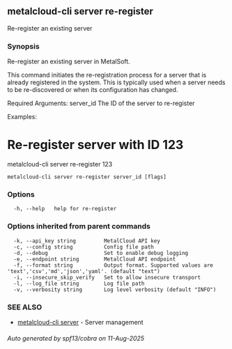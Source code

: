 ## metalcloud-cli server re-register

Re-register an existing server

### Synopsis

Re-register an existing server in MetalSoft.

This command initiates the re-registration process for a server that is already
registered in the system. This is typically used when a server needs to be
re-discovered or when its configuration has changed.

Required Arguments:
  server_id              The ID of the server to re-register

Examples:
  # Re-register server with ID 123
  metalcloud-cli server re-register 123


```
metalcloud-cli server re-register server_id [flags]
```

### Options

```
  -h, --help   help for re-register
```

### Options inherited from parent commands

```
  -k, --api_key string         MetalCloud API key
  -c, --config string          Config file path
  -d, --debug                  Set to enable debug logging
  -e, --endpoint string        MetalCloud API endpoint
  -f, --format string          Output format. Supported values are 'text','csv','md','json','yaml'. (default "text")
  -i, --insecure_skip_verify   Set to allow insecure transport
  -l, --log_file string        Log file path
  -v, --verbosity string       Log level verbosity (default "INFO")
```

### SEE ALSO

* [metalcloud-cli server](metalcloud-cli_server.md)	 - Server management

###### Auto generated by spf13/cobra on 11-Aug-2025
